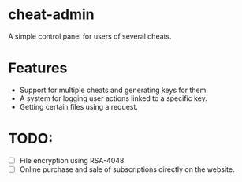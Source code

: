 # cheat-admin
 A simple control panel for users of several cheats.

# Features
 * Support for multiple cheats and generating keys for them.
 * A system for logging user actions linked to a specific key.
 * Getting certain files using a request.

# TODO:
- [ ] File encryption using RSA-4048
- [ ] Online purchase and sale of subscriptions directly on the website.

